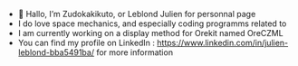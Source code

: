 - 👋 Hallo, I’m Zudokakikuto, or Leblond Julien for personnal page
- I do love space mechanics, and especially coding programms related to
- I am currently working on a display method for Orekit named OreCZML
- You can find my profile on LinkedIn : https://www.linkedin.com/in/julien-leblond-bba5491ba/ for more information
<!---
Zudokakikuto/Zudokakikuto is a ✨ special ✨ repository because its `README.md` (this file) appears on your GitHub profile.
You can click the Preview link to take a look at your changes.
--->
